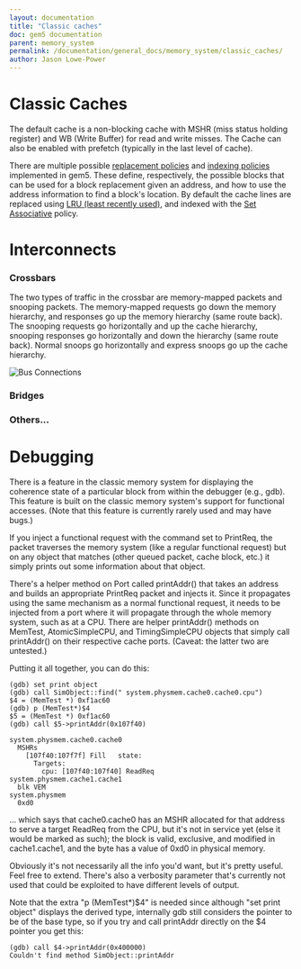 ```yaml
---
layout: documentation
title: "Classic caches"
doc: gem5 documentation
parent: memory_system
permalink: /documentation/general_docs/memory_system/classic_caches/
author: Jason Lowe-Power
---
```


# Classic Caches

The default cache is a non-blocking cache with MSHR (miss status holding
register) and WB (Write Buffer) for read and write misses. The Cache can
also be enabled with prefetch (typically in the last level of cache).

There are multiple possible [replacement policies](/documentation/general_docs/memory_system/replacement_policies) and [indexing
policies](/documentation/general_docs/memory_system/indexing_policies) implemented in gem5. These define, respectively, the possible
blocks that can be used for a block replacement given an address, and
how to use the address information to find a block\'s location. By
default the cache lines are replaced using [LRU (least recently used)](/documentation/general_docs/memory_system/replacement_policies),
and indexed with the [Set Associative](/documentation/general_docs/memory_system/indexing_policies) policy.


# Interconnects

### Crossbars

The two types of traffic in the crossbar are memory-mapped packets and
snooping packets. The memory-mapped requests go down the memory
hierarchy, and responses go up the memory hierarchy (same route back).
The snooping requests go horizontally and up the cache hierarchy,
snooping responses go horizontally and down the hierarchy (same route
back). Normal snoops go horizontally and express snoops go up the cache
hierarchy.

![Bus Connections](../../../assets/img/Bus.png)

### Bridges

### Others...

# Debugging

There is a feature in the classic memory system for displaying the coherence state of a particular block from within the debugger (e.g., gdb). This feature is built on the classic memory system's support for functional accesses. (Note that this feature is currently rarely used and may have bugs.)

If you inject a functional request with the command set to PrintReq, the packet traverses the memory system (like a regular functional request) but on any object that matches (other queued packet, cache block, etc.) it simply prints out some information about that object.

There's a helper method on Port called printAddr() that takes an address and builds an appropriate PrintReq packet and injects it. Since it propagates using the same mechanism as a normal functional request, it needs to be injected from a port where it will propagate through the whole memory system, such as at a CPU. There are helper printAddr() methods on MemTest, AtomicSimpleCPU, and TimingSimpleCPU objects that simply call printAddr() on their respective cache ports. (Caveat: the latter two are untested.)

Putting it all together, you can do this:

```
(gdb) set print object
(gdb) call SimObject::find(" system.physmem.cache0.cache0.cpu")
$4 = (MemTest *) 0xf1ac60
(gdb) p (MemTest*)$4
$5 = (MemTest *) 0xf1ac60
(gdb) call $5->printAddr(0x107f40)

system.physmem.cache0.cache0
  MSHRs
    [107f40:107f7f] Fill   state:
      Targets:
        cpu: [107f40:107f40] ReadReq
system.physmem.cache1.cache1
  blk VEM
system.physmem
  0xd0
```

... which says that cache0.cache0 has an MSHR allocated for that address to serve a target ReadReq from the CPU, but it's not in service yet (else it would be marked as such); the block is valid, exclusive, and modified in cache1.cache1, and the byte has a value of 0xd0 in physical memory.

Obviously it's not necessarily all the info you'd want, but it's pretty useful. Feel free to extend. There's also a verbosity parameter that's currently not used that could be exploited to have different levels of output.

Note that the extra "p (MemTest*)$4" is needed since although "set print object" displays the derived type, internally gdb still considers the pointer to be of the base type, so if you try and call printAddr directly on the $4 pointer you get this:

```
(gdb) call $4->printAddr(0x400000)
Couldn't find method SimObject::printAddr
```
